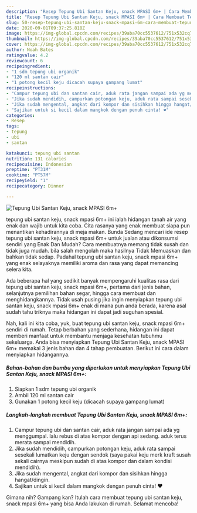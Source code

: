 ```yaml
---
description: "Resep Tepung Ubi Santan Keju, snack MPASI 6m+ | Cara Membuat Tepung Ubi Santan Keju, snack MPASI 6m+ Yang Mudah Dan Praktis"
title: "Resep Tepung Ubi Santan Keju, snack MPASI 6m+ | Cara Membuat Tepung Ubi Santan Keju, snack MPASI 6m+ Yang Mudah Dan Praktis"
slug: 50-resep-tepung-ubi-santan-keju-snack-mpasi-6m-cara-membuat-tepung-ubi-santan-keju-snack-mpasi-6m-yang-mudah-dan-praktis
date: 2020-09-01T09:37:25.818Z
image: https://img-global.cpcdn.com/recipes/39aba70cc5537612/751x532cq70/tepung-ubi-santan-keju-snack-mpasi-6m-foto-resep-utama.jpg
thumbnail: https://img-global.cpcdn.com/recipes/39aba70cc5537612/751x532cq70/tepung-ubi-santan-keju-snack-mpasi-6m-foto-resep-utama.jpg
cover: https://img-global.cpcdn.com/recipes/39aba70cc5537612/751x532cq70/tepung-ubi-santan-keju-snack-mpasi-6m-foto-resep-utama.jpg
author: Noah Bates
ratingvalue: 4.2
reviewcount: 6
recipeingredient:
- "1 sdm tepung ubi organik"
- "120 ml santan cair"
- "1 potong kecil keju dicacah supaya gampang lumat"
recipeinstructions:
- "Campur tepung ubi dan santan cair, aduk rata jangan sampai ada yg menggumpal. lalu rebus di atas kompor dengan api sedang. aduk terus merata sampai mendidih."
- "Jika sudah mendidih, campurkan potongan keju, aduk rata sampai sesekali lumatkan keju dengan sendok (saya pakai keju merk kraft susah sekali cairnya meskipun sudah di atas kompor dan dalam kondisi mendidih)."
- "Jika sudah mengental, angkat dari kompor dan sisihkan hingga hangat/dingin."
- "Sajikan untuk si kecil dalam mangkok dengan penuh cinta! ❤"
categories:
- Resep
tags:
- tepung
- ubi
- santan

katakunci: tepung ubi santan 
nutrition: 131 calories
recipecuisine: Indonesian
preptime: "PT31M"
cooktime: "PT57M"
recipeyield: "1"
recipecategory: Dinner

---
```



![Tepung Ubi Santan Keju, snack MPASI 6m+](https://img-global.cpcdn.com/recipes/39aba70cc5537612/751x532cq70/tepung-ubi-santan-keju-snack-mpasi-6m-foto-resep-utama.jpg)


tepung ubi santan keju, snack mpasi 6m+ ini ialah hidangan tanah air yang enak dan wajib untuk kita coba. Cita rasanya yang enak membuat siapa pun menantikan kehadirannya di meja makan.
Bunda Sedang mencari ide resep tepung ubi santan keju, snack mpasi 6m+ untuk jualan atau dikonsumsi sendiri yang Enak Dan Mudah? Cara membuatnya memang tidak susah dan tidak juga mudah. bila salah mengolah maka hasilnya Tidak Memuaskan dan bahkan tidak sedap. Padahal tepung ubi santan keju, snack mpasi 6m+ yang enak selayaknya memiliki aroma dan rasa yang dapat memancing selera kita.

Ada beberapa hal yang sedikit banyak mempengaruhi kualitas rasa dari tepung ubi santan keju, snack mpasi 6m+, pertama dari jenis bahan, selanjutnya pemilihan bahan segar, hingga cara membuat dan menghidangkannya. Tidak usah pusing jika ingin menyiapkan tepung ubi santan keju, snack mpasi 6m+ enak di mana pun anda berada, karena asal sudah tahu triknya maka hidangan ini dapat jadi suguhan spesial.




Nah, kali ini kita coba, yuk, buat tepung ubi santan keju, snack mpasi 6m+ sendiri di rumah. Tetap berbahan yang sederhana, hidangan ini dapat memberi manfaat untuk membantu menjaga kesehatan tubuhmu sekeluarga. Anda bisa menyiapkan Tepung Ubi Santan Keju, snack MPASI 6m+ memakai 3 jenis bahan dan 4 tahap pembuatan. Berikut ini cara dalam menyiapkan hidangannya.

<!--inarticleads1-->

##### Bahan-bahan dan bumbu yang diperlukan untuk menyiapkan Tepung Ubi Santan Keju, snack MPASI 6m+:

1. Siapkan 1 sdm tepung ubi organik
1. Ambil 120 ml santan cair
1. Gunakan 1 potong kecil keju (dicacah supaya gampang lumat)




<!--inarticleads2-->

##### Langkah-langkah membuat Tepung Ubi Santan Keju, snack MPASI 6m+:

1. Campur tepung ubi dan santan cair, aduk rata jangan sampai ada yg menggumpal. lalu rebus di atas kompor dengan api sedang. aduk terus merata sampai mendidih.
1. Jika sudah mendidih, campurkan potongan keju, aduk rata sampai sesekali lumatkan keju dengan sendok (saya pakai keju merk kraft susah sekali cairnya meskipun sudah di atas kompor dan dalam kondisi mendidih).
1. Jika sudah mengental, angkat dari kompor dan sisihkan hingga hangat/dingin.
1. Sajikan untuk si kecil dalam mangkok dengan penuh cinta! ❤




Gimana nih? Gampang kan? Itulah cara membuat tepung ubi santan keju, snack mpasi 6m+ yang bisa Anda lakukan di rumah. Selamat mencoba!
